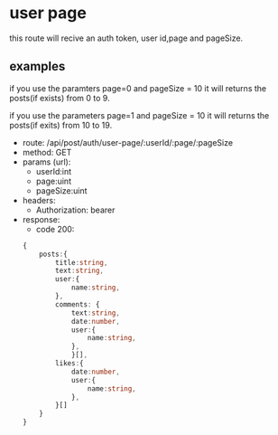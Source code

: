 # user page

this route will recive an auth token, user id,page and pageSize.

## examples

if you use the paramters page=0 and pageSize = 10 it will returns the posts(if exists) from 0 to 9.

if you use the parameters page=1 and pageSize = 10 it will returns the posts(if exits) from 10 to 19.

-   route: /api/post/auth/user-page/:userId/:page/:pageSize
-   method: GET
-   params (url):
    -   userId:int
    -   page:uint
    -   pageSize:uint
-   headers:
    -   Authorization: bearer
-   response:
    -   code 200:
    ```typescript
    {
        posts:{
            title:string,
            text:string,
            user:{
                name:string,
            },
            comments: {
                text:string,
                date:number,
                user:{
                    name:string,
                },
                }[],
            likes:{
                date:number,
                user:{
                    name:string,
                },
            }[]
        }
    }
    ```
